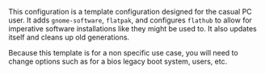 This configuration is a template configuration designed for the casual PC user. It adds `gnome-software`, `flatpak`, and configures `flathub` to allow for imperative software installations like they might be used to. It also updates itself and cleans up old generations.

Because this template is for a non specific use case, you will need to change options such as for a bios legacy boot system, users, etc.